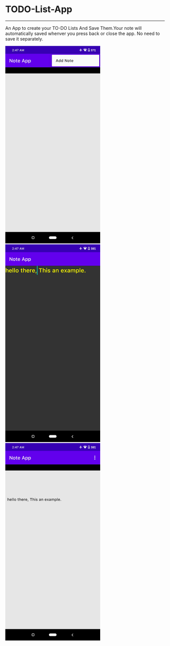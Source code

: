 # TODO-List-App

*******************************************

An App to create your TO-DO Lists And Save Them.Your note will automatically saved whenver you press back or close the app. No need to save it separately.

<img src="Screenshot_2020-09-15-02-47-18-508_com.example.noteapp.jpg" width="300">

<img src = "Screenshot_2020-09-15-02-47-42-829_com.example.noteapp.jpg" width="300">

<img src = "Screenshot_2020-09-15-02-47-45-859_com.example.noteapp.jpg" width="300">

